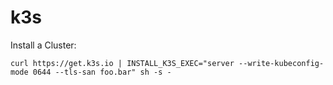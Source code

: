 # k3s

Install a Cluster:

```
curl https://get.k3s.io | INSTALL_K3S_EXEC="server --write-kubeconfig-mode 0644 --tls-san foo.bar" sh -s -
```
